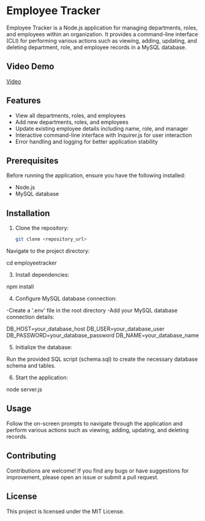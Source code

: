 # Employee Tracker

Employee Tracker is a Node.js application for managing departments, roles, and employees within an organization. It provides a command-line interface (CLI) for performing various actions such as viewing, adding, updating, and deleting department, role, and employee records in a MySQL database.

## Video Demo

[Video](https://drive.google.com/file/d/1lFxK9J6n8eSsAN0wATAA2DqJeJVUkLWZ/view)

## Features

- View all departments, roles, and employees
- Add new departments, roles, and employees
- Update existing employee details including name, role, and manager
- Interactive command-line interface with Inquirer.js for user interaction
- Error handling and logging for better application stability

## Prerequisites

Before running the application, ensure you have the following installed:

- Node.js
- MySQL database

## Installation

1. Clone the repository:

   ```bash
   git clone <repository_url>
Navigate to the project directory:

cd employeetracker

3. Install dependencies:

npm install

4. Configure MySQL database connection:

-Create a '.env' file in the root directory
-Add your MySQL database connection details:

DB_HOST=your_database_host
DB_USER=your_database_user
DB_PASSWORD=your_database_password
DB_NAME=your_database_name

5. Initialize the database:

Run the provided SQL script (schema.sql) to create the necessary database schema and tables.

6. Start the application:

node server.js

## Usage

Follow the on-screen prompts to navigate through the application and perform various actions such as viewing, adding, updating, and deleting records.

## Contributing

Contributions are welcome! If you find any bugs or have suggestions for improvement, please open an issue or submit a pull request.

## License

This project is licensed under the MIT License.

